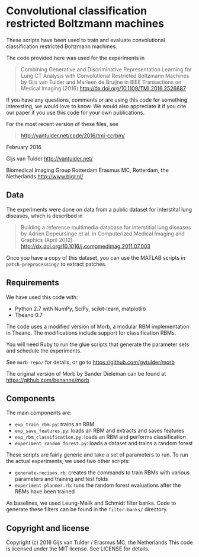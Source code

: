 Convolutional classification restricted Boltzmann machines
==========================================================
These scripts have been used to train and evaluate convolutional
classification restricted Boltzmann machines.

The code provided here was used for the experiments in

> Combining Generative and Discriminative Representation Learning
> for Lung CT Analysis with Convolutional Restricted Boltzmann Machines
> by Gijs van Tulder and Marleen de Bruijne
> in IEEE Transactions on Medical Imaging (2016)
> http://dx.doi.org/10.1109/TMI.2016.2526687

If you have any questions, comments or are using this code for something
interesting, we would love to know. We would also appreciate it if you
cite our paper if you use this code for your own publications.

For the most recent version of these files, see

> http://vantulder.net/code/2016/tmi-ccrbm/

February 2016

Gijs van Tulder
http://vantulder.net/

Biomedical Imaging Group Rotterdam
Erasmus MC, Rotterdam, the Netherlands
http://www.bigr.nl/



Data
----
The experiments were done on data from a public dataset for interstital
lung diseases, which is described in

> Building a reference multimedia database for interstitial lung diseases
> by Adrien Depeursinge et al.
> in Computerized Medical Imaging and Graphics (April 2012)
> http://dx.doi.org/10.1016/j.compmedimag.2011.07.003

Once you have a copy of this dataset, you can use the MATLAB scripts in
`patch-preprocessing/` to extract patches.


Requirements
------------
We have used this code with:

  * Python 2.7 with NumPy, SciPy, scikit-learn, matplotlib
  * Theano 0.7

The code uses a modified version of Morb, a modular RBM implementation
in Theano. The modifications include support for classification RBMs.

You will need Ruby to run the glue scripts that generate the parameter
sets and schedule the experiments.

See `morb-repo/` for details, or go to https://github.com/gvtulder/morb

The original version of Morb by Sander Dieleman can be found at
https://github.com/benanne/morb


Components
----------
The main components are:

  * `exp_train_rbm.py`: trains an RBM
  * `exp_save_features.py`: loads an RBM and extracts and saves features
  * `exp_rbm_classification.py`: loads an RBM and performs classification
  * `experiment_random_forest.py`: loads a dataset and trains a random forest

These scripts are fairly generic and take a set of parameters to run. To run
the actual experiments, we used two other scripts:

  * `generate-recipes.rb`: creates the commands to train RBMs with various
    parameters and training and test folds
  * `experiment-planner.rb`: runs the random forest evaluations after the
    RBMs have been trained

As baselines, we used Leung-Malik and Schmidt filter banks. Code to generate
these filters can be found in the `filter-banks/` directory.


Copyright and license
---------------------
Copyright (c) 2016 Gijs van Tulder / Erasmus MC, the Netherlands
This code is licensed under the MIT license. See LICENSE for details.

